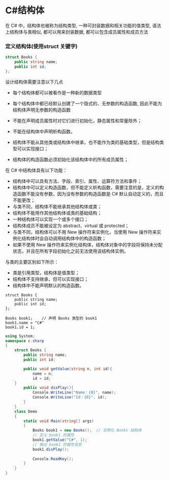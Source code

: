 # C#结构体

在 C# 中，结构体也被称为结构类型, 一种可封装数据和相关功能的值类型, 语法上结构体与类相似, 都可以用来封装数据, 都可以包含成员属性和成员方法

### 定义结构体(使用struct 关键字)

```C#
struct Books {
    public string name;
    public int id;
};
```

设计结构体需要注意以下几点

- 每个结构体都可以被看作是一种新的数据类型
- 每个结构体中都已经默认创建了一个隐式的、无参数的构造函数, 因此不能为结构体声明无参数的构造函数

- 不能在声明成员属性时对它们进行初始化，静态属性和常量除外；
- 不能在结构体中声明析构函数。
- 结构体不能从其他类或结构体中继承，也不能作为类的基础类型，但是结构类型可以实现接口；

- 结构体的构造函数必须初始化该结构体中的所有成员属性；

在 C# 中结构体具有以下功能：

- 结构体中可以具有方法、字段、索引、属性、运算符方法和事件；
- 结构体中可以定义构造函数，但不能定义析构函数，需要注意的是，定义的构造函数不能没有参数，因为没有参数的构造函数是 C# 默认自动定义的，而且不能更改；
- 与类不同，结构体不能继承其他结构体或类；
- 结构体不能用作其他结构体或类的基础结构；
- 一种结构体可以实现一个或多个接口；
- 结构体成员不能被设定为 abstract、virtual 或 protected；
- 与类不同，结构体可以不用 New 操作符来实例化，当使用 New 操作符来实例化结构体时会自动调用结构体中的构造函数；
- 如果不使用 New 操作符来实例化结构体，结构体对象中的字段将保持未分配状态，并且在所有字段初始化之前无法使用该结构体实例。

与类的主要区别如下所示：

- 类是引用类型，结构体是值类型；
- 结构体不支持继承，但可以实现接口；
- 结构体中不能声明默认的构造函数。

```
struct Books {
    public string name;
    public int id;
};

Books book1;    // 声明 Books 类型的 book1
book1.name = "C#"
book1.id = 1;
```

```C#
using System;
namespace c.sharp
{
	struct Books {
        public string name;
        public int id;

        public void getValue(string n, int id){
            name = n;
            id = id;
    }
        public void disPlay(){
            Console.WriteLine("Name：{0}", name);
            Console.WriteLine("Id：{0}", id);
        }
    }
    class Demo
    {
        static void Main(string[] args) 
        { 
            Books book1 = new Books();  // 实例化 Books 结构体
            // 定义 book1 的属性
            book1.getValue("C#", 1);
            // 输出 book1 的属性信息
            book1.disPlay();
            
            Console.ReadKey();
        }
    }
}
```

